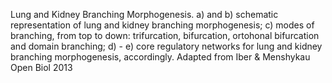 ---
---
Lung and Kidney Branching Morphogenesis. a) and b) schematic
representation of lung and kidney branching morphogenesis; c) modes of
branching, from top to down: trifurcation, bifurcation, ortohonal
bifurcation and domain branching; d) - e) core regulatory networks for
lung and kidney branching morphogenesis, accordingly. Adapted from Iber
& Menshykau Open Biol 2013
